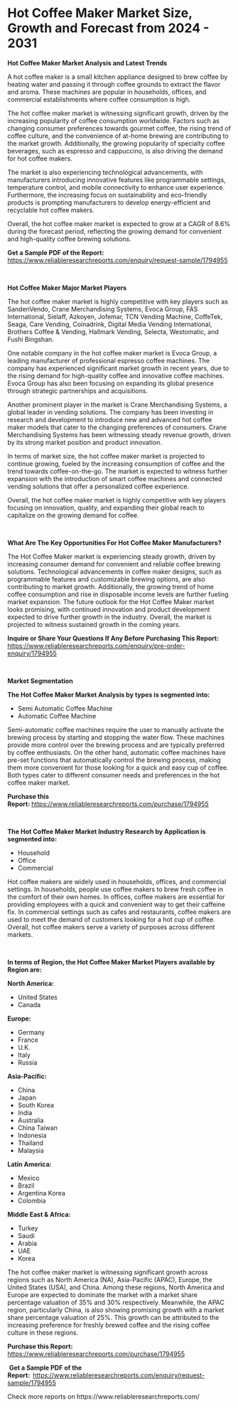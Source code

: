 <p><h1>Hot Coffee Maker Market Size, Growth and Forecast from 2024 - 2031</h1></p><p><strong>Hot Coffee Maker Market Analysis and Latest Trends</strong></p>
<p><p>A hot coffee maker is a small kitchen appliance designed to brew coffee by heating water and passing it through coffee grounds to extract the flavor and aroma. These machines are popular in households, offices, and commercial establishments where coffee consumption is high.</p><p>The hot coffee maker market is witnessing significant growth, driven by the increasing popularity of coffee consumption worldwide. Factors such as changing consumer preferences towards gourmet coffee, the rising trend of coffee culture, and the convenience of at-home brewing are contributing to the market growth. Additionally, the growing popularity of specialty coffee beverages, such as espresso and cappuccino, is also driving the demand for hot coffee makers.</p><p>The market is also experiencing technological advancements, with manufacturers introducing innovative features like programmable settings, temperature control, and mobile connectivity to enhance user experience. Furthermore, the increasing focus on sustainability and eco-friendly products is prompting manufacturers to develop energy-efficient and recyclable hot coffee makers.</p><p>Overall, the hot coffee maker market is expected to grow at a CAGR of 8.6% during the forecast period, reflecting the growing demand for convenient and high-quality coffee brewing solutions.</p></p>
<p><strong>Get a Sample PDF of the Report:&nbsp;</strong> <a href="https://www.reliableresearchreports.com/enquiry/request-sample/1794955">https://www.reliableresearchreports.com/enquiry/request-sample/1794955</a></p>
<p>&nbsp;</p>
<p><strong>Hot Coffee Maker Major Market Players</strong></p>
<p><p>The hot coffee maker market is highly competitive with key players such as SandenVendo, Crane Merchandising Systems, Evoca Group, FAS International, Sielaff, Azkoyen, Jofemar, TCN Vending Machine, CoffeTek, Seaga, Care Vending, Coinadrink, Digital Media Vending International, Brothers Coffee & Vending, Hallmark Vending, Selecta, Westomatic, and Fushi Bingshan.</p><p>One notable company in the hot coffee maker market is Evoca Group, a leading manufacturer of professional espresso coffee machines. The company has experienced significant market growth in recent years, due to the rising demand for high-quality coffee and innovative coffee machines. Evoca Group has also been focusing on expanding its global presence through strategic partnerships and acquisitions.</p><p>Another prominent player in the market is Crane Merchandising Systems, a global leader in vending solutions. The company has been investing in research and development to introduce new and advanced hot coffee maker models that cater to the changing preferences of consumers. Crane Merchandising Systems has been witnessing steady revenue growth, driven by its strong market position and product innovation.</p><p>In terms of market size, the hot coffee maker market is projected to continue growing, fueled by the increasing consumption of coffee and the trend towards coffee-on-the-go. The market is expected to witness further expansion with the introduction of smart coffee machines and connected vending solutions that offer a personalized coffee experience.</p><p>Overall, the hot coffee maker market is highly competitive with key players focusing on innovation, quality, and expanding their global reach to capitalize on the growing demand for coffee.</p></p>
<p>&nbsp;</p>
<p><strong>What Are The Key Opportunities For Hot Coffee Maker Manufacturers?</strong></p>
<p><p>The Hot Coffee Maker market is experiencing steady growth, driven by increasing consumer demand for convenient and reliable coffee brewing solutions. Technological advancements in coffee maker designs, such as programmable features and customizable brewing options, are also contributing to market growth. Additionally, the growing trend of home coffee consumption and rise in disposable income levels are further fueling market expansion. The future outlook for the Hot Coffee Maker market looks promising, with continued innovation and product development expected to drive further growth in the industry. Overall, the market is projected to witness sustained growth in the coming years.</p></p>
<p><strong>Inquire or Share Your Questions If Any Before Purchasing This Report:</strong> <a href="https://www.reliableresearchreports.com/enquiry/pre-order-enquiry/1794955">https://www.reliableresearchreports.com/enquiry/pre-order-enquiry/1794955</a></p>
<p>&nbsp;</p>
<p><strong>Market Segmentation</strong></p>
<p><strong>The Hot Coffee Maker Market Analysis by types is segmented into:</strong></p>
<p><ul><li>Semi Automatic Coffee Machine</li><li>Automatic Coffee Machine</li></ul></p>
<p><p>Semi-automatic coffee machines require the user to manually activate the brewing process by starting and stopping the water flow. These machines provide more control over the brewing process and are typically preferred by coffee enthusiasts. On the other hand, automatic coffee machines have pre-set functions that automatically control the brewing process, making them more convenient for those looking for a quick and easy cup of coffee. Both types cater to different consumer needs and preferences in the hot coffee maker market.</p></p>
<p><strong>Purchase this Report:&nbsp;</strong><a href="https://www.reliableresearchreports.com/purchase/1794955">https://www.reliableresearchreports.com/purchase/1794955</a></p>
<p>&nbsp;</p>
<p><strong>The Hot Coffee Maker Market Industry Research by Application is segmented into:</strong></p>
<p><ul><li>Household</li><li>Office</li><li>Commercial</li></ul></p>
<p><p>Hot coffee makers are widely used in households, offices, and commercial settings. In households, people use coffee makers to brew fresh coffee in the comfort of their own homes. In offices, coffee makers are essential for providing employees with a quick and convenient way to get their caffeine fix. In commercial settings such as cafes and restaurants, coffee makers are used to meet the demand of customers looking for a hot cup of coffee. Overall, hot coffee makers serve a variety of purposes across different markets.</p></p>
<p>&nbsp;</p>
<p><strong>In terms of Region, the Hot Coffee Maker Market Players available by Region are:</strong></p>
<p>
    <p> <strong> North America: </strong>
        <ul>
            <li>United States</li>
            <li>Canada</li>
        </ul>
        </p> 
    <p> <strong> Europe: </strong>
        <ul>
            <li>Germany</li>
            <li>France</li>
            <li>U.K.</li>
            <li>Italy</li>
            <li>Russia</li>
        </ul>
        </p> 
    <p> <strong> Asia-Pacific: </strong>
        <ul>
            <li>China</li>
            <li>Japan</li>
            <li>South Korea</li>
            <li>India</li>
            <li>Australia</li>
            <li>China Taiwan</li>
            <li>Indonesia</li>
            <li>Thailand</li>
            <li>Malaysia</li>
        </ul>
        </p> 
    <p> <strong> Latin America: </strong>
        <ul>
            <li>Mexico</li>
            <li>Brazil</li>
            <li>Argentina Korea</li>
            <li>Colombia</li>
        </ul>
        </p> 
    <p> <strong> Middle East & Africa: </strong>
        <ul>
            <li>Turkey</li>
            <li>Saudi</li>
            <li>Arabia</li>
            <li>UAE</li>
            <li>Korea</li>
        </ul>
    </p>
    </p>
<p><p>The hot coffee maker market is witnessing significant growth across regions such as North America (NA), Asia-Pacific (APAC), Europe, the United States (USA), and China. Among these regions, North America and Europe are expected to dominate the market with a market share percentage valuation of 35% and 30% respectively. Meanwhile, the APAC region, particularly China, is also showing promising growth with a market share percentage valuation of 25%. This growth can be attributed to the increasing preference for freshly brewed coffee and the rising coffee culture in these regions.</p></p>
<p><strong>Purchase this Report: </strong><a href="https://www.reliableresearchreports.com/purchase/1794955">https://www.reliableresearchreports.com/purchase/1794955</a></p>
<p>&nbsp;<strong>Get a Sample PDF of the Report:&nbsp;&nbsp;</strong><a href="https://www.reliableresearchreports.com/enquiry/request-sample/1794955">https://www.reliableresearchreports.com/enquiry/request-sample/1794955</a></p>
<p><strong></strong></p>
<p>Check more reports on https://www.reliableresearchreports.com/</p>